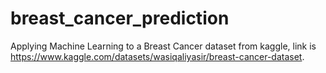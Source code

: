 # breast_cancer_prediction
Applying Machine Learning to a Breast Cancer dataset from kaggle, link is https://www.kaggle.com/datasets/wasiqaliyasir/breast-cancer-dataset.
